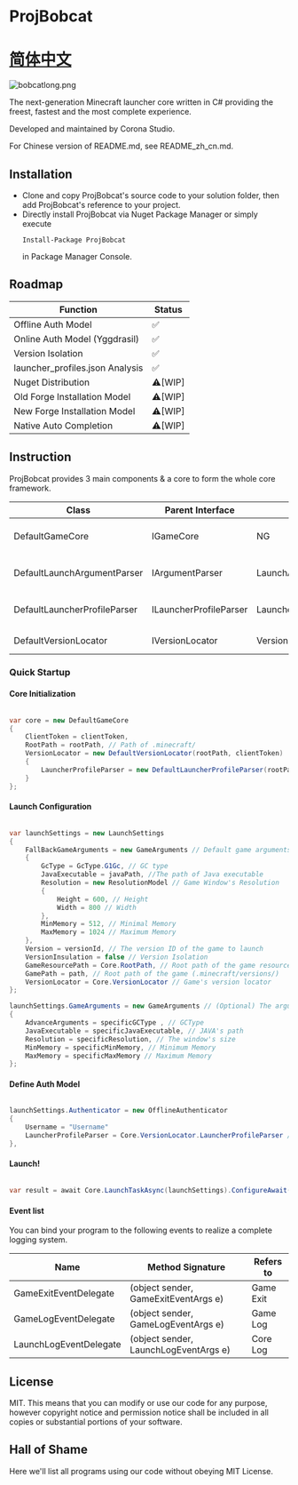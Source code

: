 # ProjBobcat

# [简体中文](https://github.com/Corona-Studio/ProjBobcat/blob/master/README_zh_cn.md)

![bobcatlong.png](https://i.loli.net/2020/02/07/Hx18lYLKR43WAb2.png)

The next-generation Minecraft launcher core written in C# providing the freest, fastest and the most complete experience.

Developed and maintained by Corona Studio.

For Chinese version of README.md, see README_zh_cn.md.

## Installation
* Clone and copy ProjBobcat's source code to your solution folder, then add ProjBobcat's reference to your project.
* Directly install ProjBobcat via Nuget Package Manager or simply execute 
  ```
  Install-Package ProjBobcat
  ```
  in Package Manager Console.

## Roadmap

| Function                       | Status              |
| -------------------------- | ----------------- |
| Offline Auth Model               | ✅                 |
| Online Auth Model (Yggdrasil)               | ✅                 |
| Version Isolation                   | ✅                 |
| launcher_profiles.json Analysis | ✅                 |
| Nuget Distribution          | ⚠️[WIP] |
| Old Forge Installation Model          | ⚠️[WIP] |
| New Forge Installation Model          | ⚠️[WIP] |
| Native Auto Completion               | ⚠️[WIP] |

## Instruction

ProjBobcat provides 3 main components & a core to form the whole core framework.

| Class                           | Parent Interface               | Parent Class                      | Function                               |
| ---------------------------- | ---------------------- | ------------------------- | ---------------------------------- |
| DefaultGameCore              | IGameCore              | NG                        | All Implementations of the Default Launch Core           |
| DefaultLaunchArgumentParser  | IArgumentParser        | LaunchArgumentParserBase  | The Default Argument Analysis Tool               |
| DefaultLauncherProfileParser | ILauncherProfileParser | LauncherProfileParserBase | The Default launcher_profiles.json Analysis Module |
| DefaultVersionLocator        | IVersionLocator        | VersionLocatorBase        | Game Version Locator          |


### Quick Startup

#### Core Initialization

```csharp

var core = new DefaultGameCore
{
    ClientToken = clientToken,
    RootPath = rootPath, // Path of .minecraft/
    VersionLocator = new DefaultVersionLocator(rootPath, clientToken)
    {
        LauncherProfileParser = new DefaultLauncherProfileParser(rootPath, clientToken)
    }
};

```

#### Launch Configuration

```csharp

var launchSettings = new LaunchSettings
{
    FallBackGameArguments = new GameArguments // Default game arguments for all games in .minecraft/ as the fallback of specific game launch.
    {
        GcType = GcType.G1Gc, // GC type
        JavaExecutable = javaPath, //The path of Java executable
        Resolution = new ResolutionModel // Game Window's Resolution
        {
            Height = 600, // Height
            Width = 800 // Width
        },
        MinMemory = 512, // Minimal Memory
        MaxMemory = 1024 // Maximum Memory
    },
    Version = versionId, // The version ID of the game to launch
    VersionInsulation = false // Version Isolation
    GameResourcePath = Core.RootPath, // Root path of the game resource(.minecraft/)
    GamePath = path, // Root path of the game (.minecraft/versions/)
    VersionLocator = Core.VersionLocator // Game's version locator
};

launchSettings.GameArguments = new GameArguments // (Optional) The arguments of specific game launch, the undefined settings here will be redirected to the fallback settings mentioned previously.
{
    AdvanceArguments = specificGCType , // GCType
    JavaExecutable = specificJavaExecutable, // JAVA's path
    Resolution = specificResolution, // The window's size
    MinMemory = specificMinMemory, // Minimum Memory
    MaxMemory = specificMaxMemory // Maximum Memory
};

```

#### Define Auth Model

```csharp

launchSettings.Authenticator = new OfflineAuthenticator
{
    Username = "Username"
    LauncherProfileParser = Core.VersionLocator.LauncherProfileParser // launcher_profiles.json parser
},

```

#### Launch!

```csharp

var result = await Core.LaunchTaskAsync(launchSettings).ConfigureAwait(true); // Returns the launch result

```

#### Event list

You can bind your program to the following events to realize a complete logging system.

| Name                   | Method Signature                              | Refers to             |
| ---------------------- | ------------------------------------- | ---------------- |
| GameExitEventDelegate  | (object sender, GameExitEventArgs e)  | Game Exit     |
| GameLogEventDelegate   | (object sender, GameLogEventArgs e)   | Game Log |
| LaunchLogEventDelegate | (object sender, LaunchLogEventArgs e) | Core Log |

## License
MIT. This means that you can modify or use our code for any purpose, however copyright notice and permission notice shall be included in all copies or substantial portions of your software.

## Hall of Shame
Here we'll list all programs using our code without obeying MIT License.
